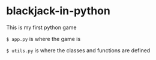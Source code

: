 # blackjack-in-python
This is my first python game

`$ app.py` is where the game is

`$ utils.py` is where the classes and functions are defined
